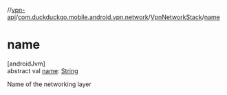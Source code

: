 //[vpn-api](../../../index.md)/[com.duckduckgo.mobile.android.vpn.network](../index.md)/[VpnNetworkStack](index.md)/[name](name.md)

# name

[androidJvm]\
abstract val [name](name.md): [String](https://kotlinlang.org/api/latest/jvm/stdlib/kotlin/-string/index.html)

Name of the networking layer
